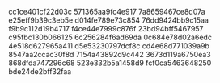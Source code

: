 cc1ce401cf22d03c
571365aa9fc4e917
7a8659467ce8d07a
e25eff9b39c3eb5e
d014fe789e73c854
76dd9424bb9c15aa
f9b9c112d19b4717
f4ce44e7999c876f
23bd94bff5467957
c95fbc130b066125
6c256284f6ad69da
0c684e78d02a6edc
4e518d627965a411
d5e53230797dcf8c
cd4e68d771039a9b
8547aa2ccac30f8d
7154a43892d9c442
3673d119a6750ea3
868dfda747296c68
523e332b5a1458d9
fcf0ca5463648250
bde24de2bff32faa
